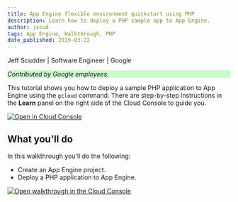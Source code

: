 ```yaml
---
title: App Engine flexible environment quickstart using PHP
description: Learn how to deploy a PHP sample app to App Engine.
author: jscud
tags: App Engine, Walkthrough, PHP
date_published: 2019-03-22
---
```


Jeff Scudder | Software Engineer | Google

<p style="background-color:#CAFACA;"><i>Contributed by Google employees.</i></p>

This tutorial shows you how to deploy a sample PHP application to App Engine
using the `gcloud` command. There are step-by-step instructions in the **Learn** 
panel on the right side of the Cloud Console to guide you.

[![Open in Cloud Console](https://walkthroughs.googleusercontent.com/tutorial/resources/open-in-console-button.svg)](https://console.cloud.google.com/getting-started?tutorial=php_mvms_quickstart)

## What you'll do

In this walkthrough you’ll do the following:

* Create an App Engine project. 
* Deploy a PHP application to App Engine. 


[![Open walkthrough in the Cloud Console](https://storage.googleapis.com/gcp-community/tutorials/php_mvms_quickstart/tutorial.png)](https://console.cloud.google.com/getting-started?tutorial=php_mvms_quickstart)